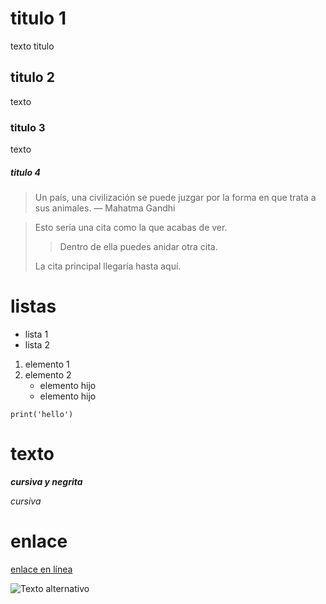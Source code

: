 # titulo 1

texto titulo

## titulo 2

texto

### titulo 3

texto

##### titulo 4

> Un país, una civilización se puede juzgar por la forma en que trata a sus animales.  — Mahatma Gandhi

> Esto sería una cita como la que acabas de ver.
> 
> > Dentro de ella puedes anidar otra cita.
> 
> La cita principal llegaría hasta aquí. 

# listas

* lista 1
* lista 2

1. elemento 1
2. elemento 2
    - elemento hijo
    - elemento hijo

~~~
print('hello')
~~~

# texto

***cursiva y negrita***

*cursiva*

# enlace

[enlace en línea](http://www.limni.net)

![Texto alternativo](https://i.pinimg.com/236x/60/8a/7d/608a7d2de0cf6898c3869b116c4231be.jpg)
